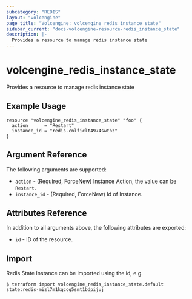 ```yaml
---
subcategory: "REDIS"
layout: "volcengine"
page_title: "Volcengine: volcengine_redis_instance_state"
sidebar_current: "docs-volcengine-resource-redis_instance_state"
description: |-
  Provides a resource to manage redis instance state
---
```

# volcengine_redis_instance_state
Provides a resource to manage redis instance state
## Example Usage
```hcl
resource "volcengine_redis_instance_state" "foo" {
  action      = "Restart"
  instance_id = "redis-cnlficlt4974swtbz"
}
```
## Argument Reference
The following arguments are supported:
* `action` - (Required, ForceNew) Instance Action, the value can be `Restart`.
* `instance_id` - (Required, ForceNew) Id of Instance.

## Attributes Reference
In addition to all arguments above, the following attributes are exported:
* `id` - ID of the resource.



## Import
Redis State Instance can be imported using the id, e.g.
```
$ terraform import volcengine_redis_instance_state.default state:redis-mizl7m1kqccg5smt1bdpijuj
```

